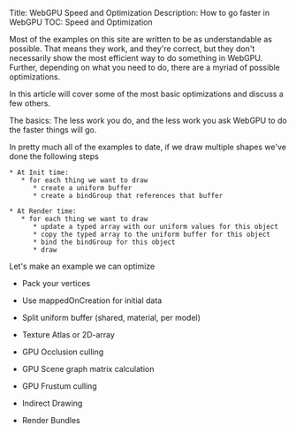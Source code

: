 Title: WebGPU Speed and Optimization
Description: How to go faster in WebGPU
TOC: Speed and Optimization

Most of the examples on this site are written to be as understandable
as possible. That means they work, and they're correct, but they don't
necessarily show the most efficient way to do something in WebGPU.
Further, depending on what you need to do, there are a myriad of possible
optimizations.

In this article will cover some of the most basic optimizations and
discuss a few others.

The basics: The less work you do, and the less work you ask WebGPU to do
the faster things will go.

In pretty much all of the examples to date, if we draw multiple shapes
we've done the following steps

```
* At Init time:
   * for each thing we want to draw
      * create a uniform buffer
      * create a bindGroup that references that buffer

* At Render time:
   * for each thing we want to draw
      * update a typed array with our uniform values for this object
      * copy the typed array to the uniform buffer for this object
      * bind the bindGroup for this object
      * draw
```



Let's make an example we can optimize

* Pack your vertices
* Use mappedOnCreation for initial data
* Split uniform buffer (shared, material, per model)

* Texture Atlas or 2D-array
* GPU Occlusion culling
* GPU Scene graph matrix calculation
* GPU Frustum culling
* Indirect Drawing
* Render Bundles
